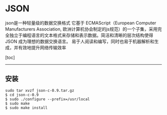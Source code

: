 # JSON

json是一种轻量级的数据交换格式 它基于 ECMAScript（European Computer Manufacturers Association, 欧洲计算机协会制定的js规范）的一个子集，采用完全独立于编程语言的文本格式来存储和表示数据。简洁和清晰的层次结构使得 JSON 成为理想的数据交换语言。 易于人阅读和编写，同时也易于机器解析和生成，并有效地提升网络传输效率

[toc]

***

[]()

## 安装

```shell
sudo tar xvzf json-c-0.9.tar.gz
$ cd json-c-0.9
$ sudo ./configure --prefix=/usr/local
$ sudo make
$ sudo make install
```
